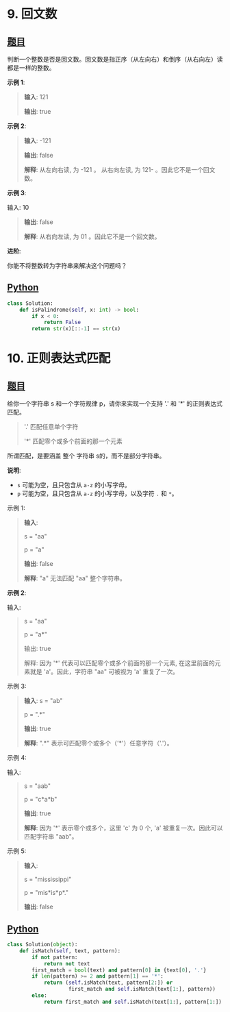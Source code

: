 # 9. 回文数
## [题目](https://leetcode-cn.com/problems/palindrome-number/)

判断一个整数是否是回文数。回文数是指正序（从左向右）和倒序（从右向左）读都是一样的整数。

**示例 1**:

> **输入**: 121
>
> **输出**: true

**示例 2**:

> **输入**: -121
>
> **输出**: false
>
> **解释**: 从左向右读, 为 -121 。 从右向左读, 为 121- 。因此它不是一个回文数。

**示例 3**:

输入: 10

> **输出**: false
>
> **解释**: 从右向左读, 为 01 。因此它不是一个回文数。

**进阶**:

你能不将整数转为字符串来解决这个问题吗？

## [Python](./9.%20回文数.py)

```python
class Solution:
    def isPalindrome(self, x: int) -> bool:
        if x < 0:
            return False
        return str(x)[::-1] == str(x)
```



# 10. 正则表达式匹配

## [题目](https://leetcode-cn.com/problems/regular-expression-matching/)

给你一个字符串 s 和一个字符规律 p，请你来实现一个支持 '.' 和 '*' 的正则表达式匹配。

> '.' 匹配任意单个字符
>
> '*' 匹配零个或多个前面的那一个元素
>

所谓匹配，是要涵盖 整个 字符串 s的，而不是部分字符串。

**说明**:

- `s` 可能为空，且只包含从 `a-z` 的小写字母。
- `p` 可能为空，且只包含从 `a-z` 的小写字母，以及字符 `.` 和 `*`。

示例 1:

> **输入**:
>
> s = "aa"
>
> p = "a"
>
> **输出**: false
>
> **解释**: "a" 无法匹配 "aa" 整个字符串。

**示例 2**:

输入:

> s = "aa"
>
> p = "a\*"
>
> 输出: true
>
> 解释: 因为 '*' 代表可以匹配零个或多个前面的那一个元素, 在这里前面的元素就是 'a'。因此，字符串 "aa" 可被视为 'a' 重复了一次。

示例 3:

> **输入**:
> s = "ab"
>
> p = ".\*"
>
> **输出**: true
>
> **解释**: ".\*" 表示可匹配零个或多个（'*'）任意字符（'.'）。

示例 4:

输入:

> s = "aab"
>
> p = "c\*a\*b"
>
> **输出**: true
>
> **解释**: 因为 '*' 表示零个或多个，这里 'c' 为 0 个, 'a' 被重复一次。因此可以匹配字符串 "aab"。

示例 5:

> **输入**:
>
> s = "mississippi"
>
> p = "mis\*is\*p*."
>
> **输出**: false

## [Python](./10.%20正则表达式匹配.py)

``` python
class Solution(object):
    def isMatch(self, text, pattern):
        if not pattern:
            return not text
        first_match = bool(text) and pattern[0] in {text[0], '.'}
        if len(pattern) >= 2 and pattern[1] == '*':
            return (self.isMatch(text, pattern[2:]) or
                    first_match and self.isMatch(text[1:], pattern))
        else:
            return first_match and self.isMatch(text[1:], pattern[1:])
```

